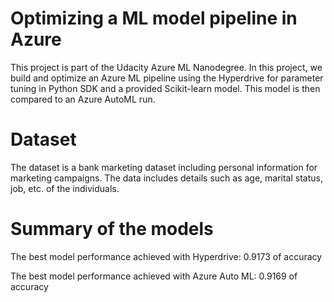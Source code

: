 # Optimizing a ML model pipeline in Azure

This project is part of the Udacity Azure ML Nanodegree. 
In this project, we build and optimize an Azure ML pipeline using the Hyperdrive for parameter tuning in Python SDK and a provided Scikit-learn model. 
This model is then compared to an Azure AutoML run.

# Dataset

The dataset is a bank marketing dataset including personal information for marketing campaigns.
The data includes details such as age, marital status, job, etc. of the individuals.

# Summary of the models

The best model performance achieved with Hyperdrive: 0.9173 of accuracy

The best model performance achieved with Azure Auto ML: 0.9169 of accuracy
